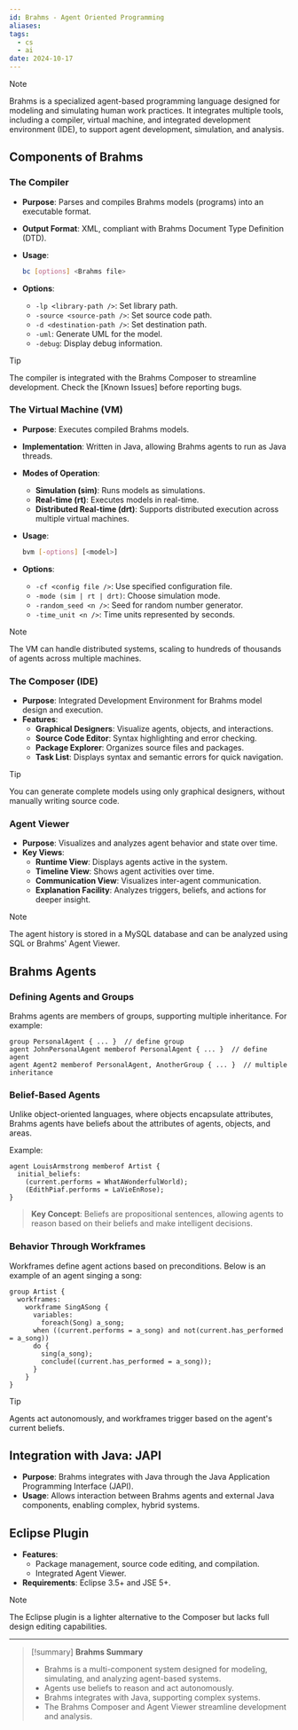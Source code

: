 ```yaml
---
id: Brahms - Agent Oriented Programming
aliases: 
tags:
  - cs
  - ai
date: 2024-10-17
---
```


> [!Note]
> Brahms is a specialized agent-based programming language designed for modeling and simulating human work practices. It integrates multiple tools, including a compiler, virtual machine, and integrated development environment (IDE), to support agent development, simulation, and analysis.

## Components of Brahms

### The Compiler

- **Purpose**: Parses and compiles Brahms models (programs) into an executable format.
- **Output Format**: XML, compliant with Brahms Document Type Definition (DTD).
- **Usage**:

  ```bash
  bc [options] <Brahms file>
  ```

- **Options**:
	- `-lp <library-path />`: Set library path.
	- `-source <source-path />`: Set source code path.
	- `-d <destination-path />`: Set destination path.
	- `-uml`: Generate UML for the model.
	- `-debug`: Display debug information.
	
> [!Tip]
> The compiler is integrated with the Brahms Composer to streamline development. Check the [Known Issues] before reporting bugs.

### The Virtual Machine (VM)

- **Purpose**: Executes compiled Brahms models.
- **Implementation**: Written in Java, allowing Brahms agents to run as Java threads.
- **Modes of Operation**:
	- **Simulation (sim)**: Runs models as simulations.
	- **Real-time (rt)**: Executes models in real-time.
	- **Distributed Real-time (drt)**: Supports distributed execution across multiple virtual machines.
- **Usage**:

  ```bash
  bvm [-options] [<model>]
  ```

- **Options**:
	- `-cf <config file />`: Use specified configuration file.
	- `-mode (sim | rt | drt)`: Choose simulation mode.
	- `-random_seed <n />`: Seed for random number generator.
	- `-time_unit <n />`: Time units represented by seconds.
	
> [!Note]
>  The VM can handle distributed systems, scaling to hundreds of thousands of agents across multiple machines.

### The Composer (IDE)

- **Purpose**: Integrated Development Environment for Brahms model design and execution.
- **Features**:
	- **Graphical Designers**: Visualize agents, objects, and interactions.
	- **Source Code Editor**: Syntax highlighting and error checking.
	- **Package Explorer**: Organizes source files and packages.
	- **Task List**: Displays syntax and semantic errors for quick navigation.

> [!Tip]
>  You can generate complete models using only graphical designers, without manually writing source code.

### Agent Viewer

- **Purpose**: Visualizes and analyzes agent behavior and state over time.
- **Key Views**:
	- **Runtime View**: Displays agents active in the system.
	- **Timeline View**: Shows agent activities over time.
	- **Communication View**: Visualizes inter-agent communication.
	- **Explanation Facility**: Analyzes triggers, beliefs, and actions for deeper insight.

> [!Note]
>  The agent history is stored in a MySQL database and can be analyzed using SQL or Brahms' Agent Viewer.

## Brahms Agents

### Defining Agents and Groups

Brahms agents are members of groups, supporting multiple inheritance. For example:

```brahms
group PersonalAgent { ... }  // define group
agent JohnPersonalAgent memberof PersonalAgent { ... }  // define agent
agent Agent2 memberof PersonalAgent, AnotherGroup { ... }  // multiple inheritance
```

### Belief-Based Agents

Unlike object-oriented languages, where objects encapsulate attributes, Brahms agents have beliefs about the attributes of agents, objects, and areas.

Example:

```brahms
agent LouisArmstrong memberof Artist {
  initial_beliefs:
    (current.performs = WhatAWonderfulWorld);
    (EdithPiaf.performs = LaVieEnRose);
}
```

> **Key Concept**: Beliefs are propositional sentences, allowing agents to reason based on their beliefs and make intelligent decisions.

### Behavior Through Workframes

Workframes define agent actions based on preconditions. Below is an example of an agent singing a song:

```brahms
group Artist {
  workframes:
    workframe SingASong {
      variables:
        foreach(Song) a_song;
      when ((current.performs = a_song) and not(current.has_performed = a_song))
      do {
        sing(a_song);
        conclude((current.has_performed = a_song));
      }
    }
}
```

> [!Tip]
>  Agents act autonomously, and workframes trigger based on the agent's current beliefs.

## Integration with Java: JAPI

- **Purpose**: Brahms integrates with Java through the Java Application Programming Interface (JAPI).
- **Usage**: Allows interaction between Brahms agents and external Java components, enabling complex, hybrid systems.

## Eclipse Plugin

- **Features**:
  - Package management, source code editing, and compilation.
  - Integrated Agent Viewer.
- **Requirements**: Eclipse 3.5+ and JSE 5+.

> [!Note]
>  The Eclipse plugin is a lighter alternative to the Composer but lacks full design editing capabilities.

---

> [!summary] **Brahms Summary**
>
> - Brahms is a multi-component system designed for modeling, simulating, and analyzing agent-based systems.
> - Agents use beliefs to reason and act autonomously.
> - Brahms integrates with Java, supporting complex systems.
> - The Brahms Composer and Agent Viewer streamline development and analysis.
